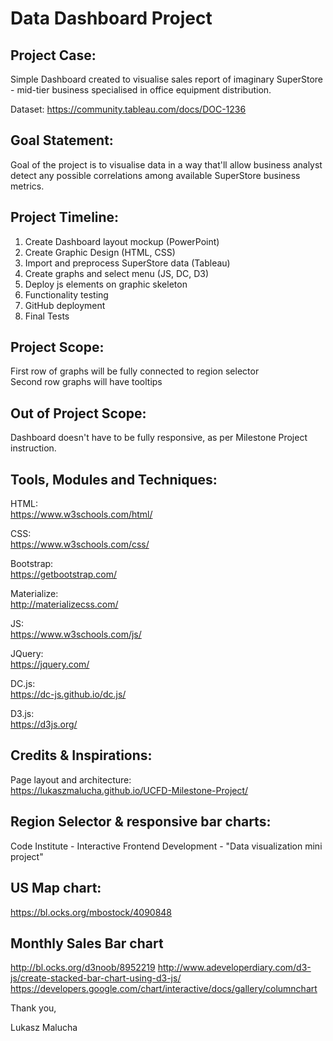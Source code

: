 # Data Dashboard Project

## Project Case:

Simple Dashboard created to visualise sales report of imaginary SuperStore - mid-tier business specialised in office equipment distribution.

Dataset:
https://community.tableau.com/docs/DOC-1236


## Goal Statement:

Goal of the project is to visualise data in a way that'll allow business analyst detect any possible correlations among available SuperStore business metrics. 

## Project Timeline: 

1. Create Dashboard layout mockup (PowerPoint)
2. Create Graphic Design (HTML, CSS)
3. Import and preprocess SuperStore data (Tableau)
4. Create graphs and select menu (JS, DC, D3)
5. Deploy js elements on graphic skeleton
6. Functionality testing
7. GitHub deployment
8. Final Tests


## Project Scope:

First row of graphs will be fully connected to region selector<br>
Second row graphs will have tooltips


## Out of Project Scope:

Dashboard doesn't have to be fully responsive, as per Milestone Project instruction.

## Tools, Modules and Techniques:

HTML:<br>
https://www.w3schools.com/html/

CSS:<br>
https://www.w3schools.com/css/

Bootstrap:<br>
https://getbootstrap.com/

Materialize:<br>
http://materializecss.com/

JS:<br>
https://www.w3schools.com/js/

JQuery:<br>
https://jquery.com/

DC.js:<br>
https://dc-js.github.io/dc.js/

D3.js:<br>
https://d3js.org/

## Credits & Inspirations:
Page layout and architecture:<br>
https://lukaszmalucha.github.io/UCFD-Milestone-Project/

## Region Selector & responsive bar charts:
Code Institute - Interactive Frontend Development - "Data visualization mini project"

## US Map chart:
https://bl.ocks.org/mbostock/4090848

## Monthly Sales Bar chart
http://bl.ocks.org/d3noob/8952219
http://www.adeveloperdiary.com/d3-js/create-stacked-bar-chart-using-d3-js/
https://developers.google.com/chart/interactive/docs/gallery/columnchart


Thank you,

Lukasz Malucha